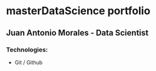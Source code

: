 # masterDataScience portfolio

## Juan Antonio Morales - Data Scientist

### Technologies:
- Git / Github
